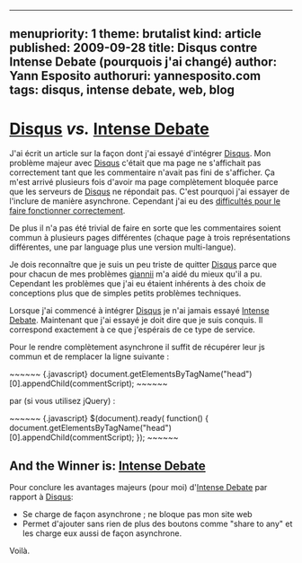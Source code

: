 -----
menupriority:   1
theme: brutalist
kind:           article
published: 2009-09-28
title: Disqus contre Intense Debate (pourquois j'ai changé)
author: Yann Esposito
authoruri: yannesposito.com
tags:  disqus, intense debate, web, blog
-----

# [Disqus](http://disqus.com/) *vs.* [Intense Debate](http://intensedebate.com/)

J'ai écrit un article sur la façon dont j'ai essayé d'intégrer [Disqus](http://disqus.com). Mon problème majeur avec [Disqus](http://disqus.com/) c'était que ma page ne s'affichait pas correctement tant que les commentaire n'avait pas fini de s'afficher. Ça m'est arrivé plusieurs fois d'avoir ma page complètement bloquée parce que les serveurs de [Disqus](http://disqus.com/) ne répondait pas.
C'est pourquoi j'ai essayer de l'inclure de manière asynchrone. Cependant j'ai eu des [difficultés pour le faire fonctionner correctement](/Scratch/fr/blog/11_Load_Disqus_Asynchronously/).

De plus il n'a pas été trivial de faire en sorte que les commentaires soient commun à plusieurs pages différentes (chaque page à trois représentations différentes, une par language plus une version multi-langue).

Je dois reconnaître que je suis un peu triste de quitter [Disqus](http://disqus.com) parce que pour chacun de mes problèmes [giannii](http://giannii.com)  m'a aidé du mieux qu'il a pu. Cependant les problèmes que j'ai eu étaient inhérents à des choix de conceptions plus que de simples petits problèmes techniques.

Lorsque j'ai commencé à intégrer [Disqus](http://disqus.com/) je n'ai jamais essayé [Intense Debate](http://intensedebate.com). Maintenant que j'ai essayé je doit dire que je suis conquis. Il correspond exactement à ce que j'espérais de ce type de service. 

Pour le rendre complètement asynchrone il suffit de récupérer leur js commun et de remplacer la ligne suivante :

<div>
~~~~~~ {.javascript}
document.getElementsByTagName("head")[0].appendChild(commentScript);
~~~~~~
</div>

par (si vous utilisez jQuery) : 

<div>
~~~~~~ {.javascript}
$(document).ready( function() {
    document.getElementsByTagName("head")[0].appendChild(commentScript);
});
~~~~~~
</div>

## And the Winner is: [Intense Debate](http://intensedebate.com/)

 Pour conclure les avantages majeurs (pour moi) d'[Intense Debate](http://intensedebate.com/) par rapport à [Disqus](http://disqus.com/): 

  - Se charge de façon asynchrone ; ne bloque pas mon site web
  - Permet d'ajouter sans rien de plus des boutons comme "share to any" et les charge eux aussi de façon asynchrone.

Voilà.
